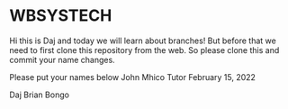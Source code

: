 # WBSYSTECH

Hi this is Daj and today we will learn about branches! But before that we need to first clone this repository from the web. So please clone this and commit your name changes.

Please put your names below
John Mhico Tutor
February 15, 2022

Daj Brian Bongo
